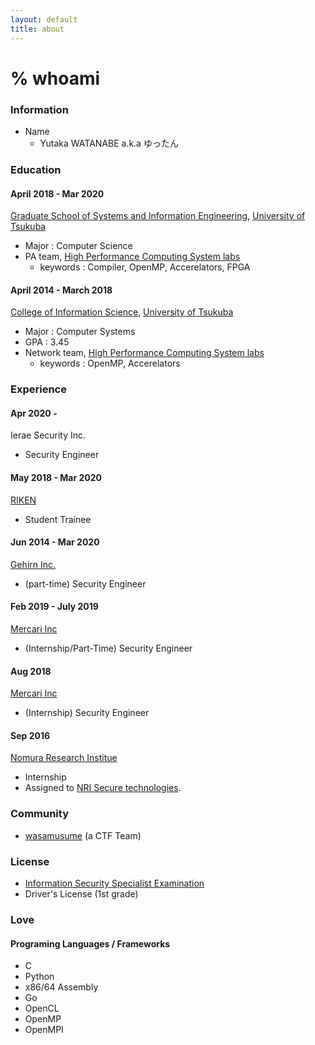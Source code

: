 ```yaml
---
layout: default
title: about
---
```


# % whoami

### Information
* Name
  * Yutaka WATANABE a.k.a ゆったん

### Education
#### April 2018 - Mar 2020
[Graduate School of Systems and Information Engineering](https://www.sie.tsukuba.ac.jp/english), [University of Tsukuba](https://www.tsukuba.ac.jp/english/)
* Major : Computer Science
* PA team, [High Performance Computing System labs](https://www.hpcs.cs.tsukuba.ac.jp/)
  * keywords : Compiler, OpenMP, Accerelators, FPGA

#### April 2014 - March 2018
[College of Information Science](https://www.coins.tsukuba.ac.jp/en/), [University of Tsukuba](https://www.tsukuba.ac.jp/english/)
* Major : Computer Systems
* GPA : 3.45
* Network team, [High Performance Computing System labs](https://www.hpcs.cs.tsukuba.ac.jp/)
  * keywords : OpenMP, Accerelators

### Experience

#### Apr 2020 - 
Ierae Security Inc.
* Security Engineer

#### May 2018 - Mar 2020
[RIKEN](http://www.riken.jp/en/)
* Student Trainee

#### Jun 2014 - Mar 2020
[Gehirn Inc.](https://www.gehirn.co.jp)
* (part-time) Security Engineer

#### Feb 2019 - July 2019
[Mercari Inc](https://about.mercari.com/)
* (Internship/Part-Time) Security Engineer

#### Aug 2018
[Mercari Inc](https://about.mercari.com/)
* (Internship) Security Engineer

#### Sep 2016
[Nomura Research Institue](https://www.nri.com/jp/)
* Internship
* Assigned to [NRI Secure technologies](https://www.nri-secure.co.jp/).



### Community

* [wasamusume](https://wasamusu.me) (a CTF Team)


### License

* [Information Security Specialist Examination](https://www.jitec.ipa.go.jp/1_11seido/sc.html)
* Driver's License (1st grade)


### Love

#### Programing Languages / Frameworks

* C
* Python
* x86/64 Assembly
* Go
* OpenCL
* OpenMP
* OpenMPI


